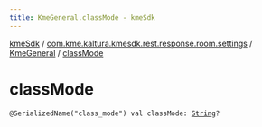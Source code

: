 ```yaml
---
title: KmeGeneral.classMode - kmeSdk
---
```


[kmeSdk](../../index.html) / [com.kme.kaltura.kmesdk.rest.response.room.settings](../index.html) / [KmeGeneral](index.html) / [classMode](./class-mode.html)

# classMode

`@SerializedName("class_mode") val classMode: `[`String`](https://kotlinlang.org/api/latest/jvm/stdlib/kotlin/-string/index.html)`?`
